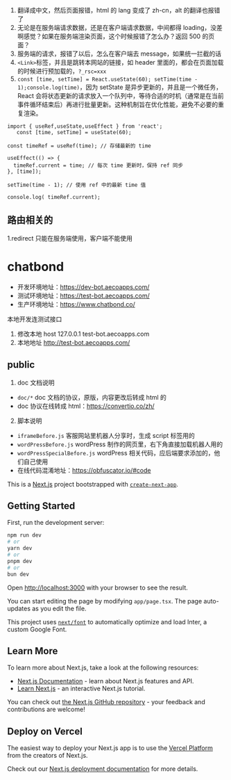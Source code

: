 1. 翻译成中文，然后页面报错，html 的 lang 变成了 zh-cn，alt 的翻译也报错了
2. 无论是在服务端请求数据，还是在客户端请求数据，中间都得 loading，没差啊感觉？如果在服务端渲染页面，这个时候报错了怎么办？返回 500 的页面？
3. 服务端的请求，报错了以后，怎么在客户端去 message，如果统一拦截的话
4. `<Link>`标签，并且是跳转本网站的链接，如 header 里面的，都会在页面加载的时候进行预加载的，`?_rsc=xxx`
5. `const [time, setTime] = React.useState(60); setTime(time - 1);console.log(time)`，因为 setState 是异步更新的，并且是一个微任务，React 会将状态更新的请求放入一个队列中，等待合适的时机（通常是在当前事件循环结束后）再进行批量更新。这种机制旨在优化性能，避免不必要的重复渲染。

```
import { useRef,useState,useEffect } from 'react';
   const [time, setTime] = useState(60);

const timeRef = useRef(time); // 存储最新的 time

useEffect(() => {
  timeRef.current = time; // 每次 time 更新时，保持 ref 同步
}, [time]);

setTime(time - 1); // 使用 ref 中的最新 time 值

console.log( timeRef.current);

```

## 路由相关的

1.redirect 只能在服务端使用，客户端不能使用

# chatbond

- 开发环境地址：https://dev-bot.aecoapps.com/
- 测试环境地址：https://test-bot.aecoapps.com/
- 生产环境地址：https://www.chatbond.co/

本地开发连测试接口

1. 修改本地 host 127.0.0.1 test-bot.aecoapps.com
2. 本地地址 http://test-bot.aecoapps.com/

## public

1. doc 文档说明

- `doc/*` doc 文档的协议，原版，内容更改后转成 html 的
- doc 协议在线转成 html：https://convertio.co/zh/

2. 脚本说明

- `iframeBefore.js` 客服网站里机器人分享时，生成 script 标签用的
- `wordPressBefore.js` wordPress 制作的网页里，右下角直接加载机器人用的
- `wordPressSpecialBefore.js` wordPress 相关代码，应后端要求添加的，他们自己使用
- 在线代码混淆地址：https://obfuscator.io/#code

This is a [Next.js](https://nextjs.org/) project bootstrapped with [`create-next-app`](https://github.com/vercel/next.js/tree/canary/packages/create-next-app).

## Getting Started

First, run the development server:

```bash
npm run dev
# or
yarn dev
# or
pnpm dev
# or
bun dev
```

Open [http://localhost:3000](http://localhost:3000) with your browser to see the result.

You can start editing the page by modifying `app/page.tsx`. The page auto-updates as you edit the file.

This project uses [`next/font`](https://nextjs.org/docs/basic-features/font-optimization) to automatically optimize and load Inter, a custom Google Font.

## Learn More

To learn more about Next.js, take a look at the following resources:

- [Next.js Documentation](https://nextjs.org/docs) - learn about Next.js features and API.
- [Learn Next.js](https://nextjs.org/learn) - an interactive Next.js tutorial.

You can check out [the Next.js GitHub repository](https://github.com/vercel/next.js/) - your feedback and contributions are welcome!

## Deploy on Vercel

The easiest way to deploy your Next.js app is to use the [Vercel Platform](https://vercel.com/new?utm_medium=default-template&filter=next.js&utm_source=create-next-app&utm_campaign=create-next-app-readme) from the creators of Next.js.

Check out our [Next.js deployment documentation](https://nextjs.org/docs/deployment) for more details.
